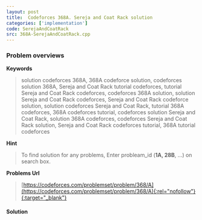```yaml
---
layout: post
title:  Codeforces 368A. Sereja and Coat Rack solution
categories: ['implementation']
code: SerejaAndCoatRack
src: 368A-SerejaAndCoatRack.cpp
---
```

### **Problem overviews**

**Keywords**
> solution codeforces 368A, 368A codeforce solution, codeforces solution 368A, Sereja and Coat Rack tutorial codeforces, tutorial Sereja and Coat Rack codeforces, codeforces 368A solution, solution Sereja and Coat Rack codeforces, Sereja and Coat Rack codeforce solution, solution codeforces Sereja and Coat Rack, tutorial 368A codeforces, 368A codeforces tutorial, codeforces solution Sereja and Coat Rack, solution 368A codeforces, codeforces Sereja and Coat Rack solution, Sereja and Coat Rack codeforces tutorial, 368A tutorial codeforces

**Hint**
> To find solution for any problems, Enter probleam_id (**1A, 28B**, ...) on search box. 

**Problems Url**
> [https://codeforces.com/problemset/problem/368/A](https://codeforces.com/problemset/problem/368/A){:rel="nofollow"}{:target="_blank"}

#### **Solution**




